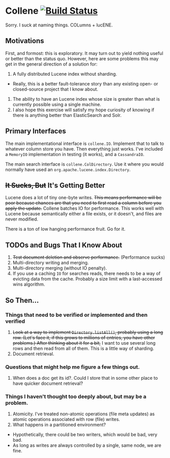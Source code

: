 # Collene [![Build Status](https://travis-ci.org/gdusbabek/collene.svg?branch=master)](https://travis-ci.org/gdusbabek/collene)

Sorry. I suck at naming things. COLumns + lucENE.

## Motivations

First, and formost: this is exploratory. It may turn out to yield nothing useful or better than the status quo.
However, here are some problems this may get in the general direction of a solution for:

1. A fully distributed Lucene index without sharding.
  * Really, this is a better fault-tolerance story than any existing open- or closed-source project that I know about.
1. The ability to have an Lucene index whose size is greater than what is currently possible using a single machine.
1. I also hope this exercise will satisfy my hope curiosity of knowing if there is anything better than ElasticSearch
   and Solr.

## Primary Interfaces

The main implementational interface is `collene.IO`. 
Implement that to talk to whatever column store you have. Then everything just works.
I've included a `MemoryIO` implementation in testing (it works), and a `CassandraIO`.

The main search interface is `collene.ColDirectory`. Use it where you would normally have used an 
`org.apache.lucene.index.Directory`.

## <strike>It Sucks, But</strike> It's Getting Better

Lucene does a lot of tiny one-byte writes. <strike>This means performance will be poor because chances are that you need to
first read a column before you apply the update.</strike> Collene batches IO for performance. This works well with 
Lucene because semantically either a file exists, or it doesn't, and files are never modified.

There is a ton of low hanging performance fruit. Go for it.

## TODOs and Bugs That I Know About

1. <strike>Test document deletion and observe performance.</strike> (Performance sucks)
1. Multi-directory writing and merging.
1. Multi-directory merging (without IO penalty).
1. If you use a caching `IO` for searches reads, there needs to be a way of evicting data from the cache. Probably a
   size limit with a last-accessed wins algorithm. 

## So Then...

### Things that need to be verified or implemented and then verified

1. <strike>Look at a way to implement `Directory.listAll()`, probably using a long row. (Let's face it, if this grows to
   millions of entries, you have other problems.) After thinking about it for a bit,</strike> I want to use several long rows
   and then read from all of them. This is a little way of sharding.
1. Document retrieval.

### Questions that might help me figure a few things out.

1. When does a doc get its id?. Could I store that in some other place to have quicker document retrieval?

### Things I haven't thought too deeply about, but may be a problem.

1. Atomicity. I've treated non-atomic operations (file meta updates) as atomic operations associated with row (file)
   writes.
1. What happens in a partitioned environment?
  * Hypothetically, there could be two writers, which would be bad, very bad.
  * As long as writes are always controlled by a single, same node, we are fine.
